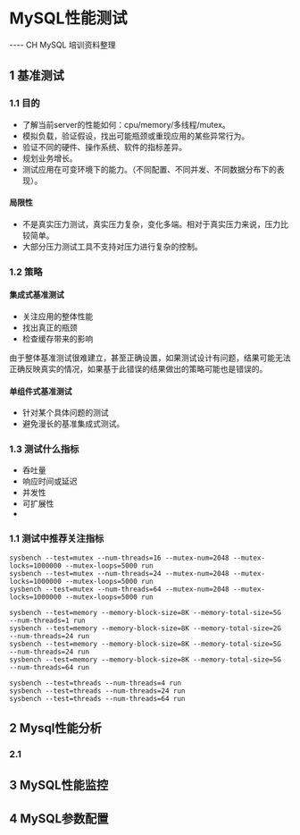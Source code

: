 # MySQL性能测试
---- CH MySQL 培训资料整理

## 1 基准测试

### 1.1 目的

* 了解当前server的性能如何：cpu/memory/多线程/mutex。
* 模拟负载，验证假设，找出可能瓶颈或重现应用的某些异常行为。
* 验证不同的硬件、操作系统、软件的指标差异。
* 规划业务增长。
* 测试应用在可变环境下的能力。（不同配置、不同并发、不同数据分布下的表现）。

#### 局限性
* 不是真实压力测试，真实压力复杂，变化多端。相对于真实压力来说，压力比较简单。
* 大部分压力测试工具不支持对压力进行复杂的控制。

### 1.2 策略

#### 集成式基准测试
* 关注应用的整体性能
* 找出真正的瓶颈
* 检查缓存带来的影响

由于整体基准测试很难建立，甚至正确设置，如果测试设计有问题，结果可能无法正确反映真实的情况，如果基于此错误的结果做出的策略可能也是错误的。

#### 单组件式基准测试
* 针对某个具体问题的测试
* 避免漫长的基准集成式测试。

### 1.3 测试什么指标

* 呑吐量
* 响应时间或延迟
* 并发性
* 可扩展性
* 




### 1.1 测试中推荐关注指标

	sysbench --test=mutex --num-threads=16 --mutex-num=2048 --mutex-locks=1000000 --mutex-loops=5000 run
	sysbench --test=mutex --num-threads=24 --mutex-num=2048 --mutex-locks=1000000 --mutex-loops=5000 run
	sysbench --test=mutex --num-threads=64 --mutex-num=2048 --mutex-locks=1000000 --mutex-loops=5000 run
	
	sysbench --test=memory --memory-block-size=8K --memory-total-size=5G  --num-threads=1 run
	sysbench --test=memory --memory-block-size=8K --memory-total-size=2G  --num-threads=24 run
	sysbench --test=memory --memory-block-size=8K --memory-total-size=5G  --num-threads=24 run
	sysbench --test=memory --memory-block-size=8K --memory-total-size=5G  --num-threads=64 run
	
	sysbench --test=threads --num-threads=4 run
	sysbench --test=threads --num-threads=24 run
	sysbench --test=threads --num-threads=64 run
	






## 2 Mysql性能分析
### 2.1 



## 3 MySQL性能监控


## 4 MySQL参数配置


